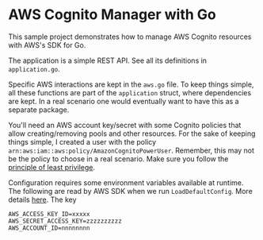 # AWS Cognito Manager with Go

This sample project demonstrates how to manage AWS Cognito resources with AWS's SDK for Go.

The application is a simple REST API. See all its definitions in `application.go`.

Specific AWS interactions are kept in the `aws.go` file.
To keep things simple, all these functions are part of the `application` struct, where dependencies are kept.
In a real scenario one would eventually want to have this as a separate package.

You'll need an AWS account key/secret with some Cognito policies that allow creating/removing pools and other resources.
For the sake of keeping things simple, I created a user with the policy `arn:aws:iam::aws:policy/AmazonCognitoPowerUser`.
Remember, this may not be the policy to choose in a real scenario.
Make sure you follow the [principle of least privilege](https://docs.aws.amazon.com/IAM/latest/UserGuide/best-practices.html#grant-least-privilege).


Configuration requires some environment variables available at runtime.
The following are read by AWS SDK when we run `LoadDefaultConfig`. More details [here](https://aws.github.io/aws-sdk-go-v2/docs/configuring-sdk/).
The key 

```
AWS_ACCESS_KEY_ID=xxxxx
AWS_SECRET_ACCESS_KEY=zzzzzzzzzz
AWS_ACCOUNT_ID=nnnnnnnn
```